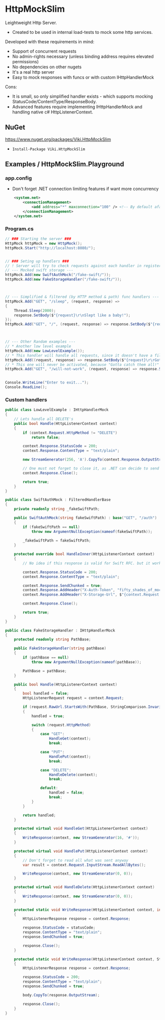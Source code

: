 # HttpMockSlim

Leightweight Http Server. 
* Created to be used in internal load-tests to mock some http services.

Developed with these requirements in mind:
* Support of concurrent requests
* No admin-rights necessary (unless binding address requires elevated permissions)
* No dependencies on other nugets
* It's a real http server
* Easy to mock responses with funcs or with custom IHttpHandlerMock

Cons:
* It is small, so only simplified handler exists - which supports mocking StatusCode/ContentType/ResponseBody.
* Advanced features require implementing IHttpHandlerMock and handling native c# HttpListenerContext.

## NuGet
https://www.nuget.org/packages/Viki.HttpMockSlim 
* `Install-Package Viki.HttpMockSlim`

## Examples / HttpMockSlim.Playground

### app.config
* Don't forget .NET connection limiting features if want more concurrency
```xml
    <system.net>
        <connectionManagement>
            <add address="*" maxconnection="100" /> <!-- By default afaik its 2 -->
        </connectionManagement>
    </system.net>
```

### Program.cs 
```cs
// ### Starting the server ###
HttpMock httpMock = new HttpMock();
httpMock.Start("http://localhost:8080/");


// ### Seting up handlers ###
// ! Server will try to check requests against each handler in registered order, until first handler processes it.
// --- Mocked swift storage ---
httpMock.Add(new SwiftAuthMock("/fake-swift/"));
httpMock.Add(new FakeStorageHandler("/fake-swift/"));



// --- Simplified & filtered (by HTTP method & path) func handlers ---
httpMock.Add("GET", "/sleep", (request, response) =>
{
    Thread.Sleep(2000);
    response.SetBody($"{request}\r\nSlept like a baby!");
});
httpMock.Add("GET", "/", (request, response) => response.SetBody($"{request}\r\nThe root is strong with this one!"));



// --- Other Random examples ---
// * Another low level example
httpMock.Add(new LowLevelExample());
// * This handler will handle all requests, since it doesn't have a filter
httpMock.Add((request, response) => response.SetBody($"{request}\r\rGotta catch them all!"));
// * This one will never be activated, because "Gotta catch them all!" will always handle it.
httpMock.Add("GET", "/will-not-work", (request, response) => response.SetBody($"{request}\r\nBOOO!"));
            

Console.WriteLine("Enter to exit...");
Console.ReadLine();
```

### Custom handlers

```cs
public class LowLevelExample : IHttpHandlerMock
{
    // Lets handle all DELETE's
    public bool Handle(HttpListenerContext context)
    {
        if (context.Request.HttpMethod != "DELETE")
            return false;

        context.Response.StatusCode = 200;
        context.Response.ContentType = "text/plain";

        new StreamGenerator(256, 'A').CopyTo(context.Response.OutputStream);

        // One must not forget to close it, as .NET can decide to send the data only after Close().
        context.Response.Close();

        return true;
    }
}

public class SwiftAuthMock : FilteredHandlerBase
{
    private readonly string _fakeSwiftPath;

    public SwiftAuthMock(string fakeSwiftPath) : base("GET", "/auth")
    {
        if (fakeSwiftPath == null)
            throw new ArgumentNullException(nameof(fakeSwiftPath));
                
        _fakeSwiftPath = fakeSwiftPath;
    }

    protected override bool HandleInner(HttpListenerContext context)
    {
        // No idea if this response is valid for Swift RFC. but it works :)

        context.Response.StatusCode = 200;
        context.Response.ContentType = "text/plain";

        context.Response.SendChunked = true;
        context.Response.AddHeader("X-Auth-Token", "fifty_shades_of_mocked_passkey");
        context.Response.AddHeader("X-Storage-Url", $"{context.Request.Url.Scheme}://{context.Request.Url.Authority}{_fakeSwiftPath}");

        context.Response.Close();

        return true;
    }
}

public class FakeStorageHandler : IHttpHandlerMock
{
    protected readonly string PathBase;

    public FakeStorageHandler(string pathBase)
    {
        if (pathBase == null)
            throw new ArgumentNullException(nameof(pathBase));

        PathBase = pathBase;
    }

    public bool Handle(HttpListenerContext context)
    {
        bool handled = false;
        HttpListenerRequest request = context.Request;

        if (request.RawUrl.StartsWith(PathBase, StringComparison.InvariantCulture))
        {
            handled = true;

            switch (request.HttpMethod)
            {
                case "GET":
                    HandleGet(context);
                    break;

                case "PUT":
                    HandlePut(context);
                    break;

                case "DELETE":
                    HandleDelete(context);
                    break;

                default:
                    handled = false;
                    break;
            }
        }

        return handled;
    }

    protected virtual void HandleGet(HttpListenerContext context)
    {
        WriteResponse(context, new StreamGenerator(16, '#'));
    }

    protected virtual void HandlePut(HttpListenerContext context)
    {
        // Don't forget to read all what was sent anyway
        var result = context.Request.InputStream.ReadAllBytes();

        WriteResponse(context, new StreamGenerator(0, 0));
    }

    protected virtual void HandleDelete(HttpListenerContext context)
    {
        WriteResponse(context, new StreamGenerator(0, 0));
    }

    protected static void WriteResponse(HttpListenerContext context, int statusCode)
    {
        HttpListenerResponse response = context.Response;

        response.StatusCode = statusCode;
        response.ContentType = "text/plain";
        response.SendChunked = true;

        response.Close();
    }

    protected static void WriteResponse(HttpListenerContext context, Stream body)
    {
        HttpListenerResponse response = context.Response;

        response.StatusCode = 200;
        response.ContentType = "text/plain";
        response.SendChunked = true;

        body.CopyTo(response.OutputStream);

        response.Close();
    }
}
```
